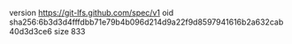 version https://git-lfs.github.com/spec/v1
oid sha256:6b3d3d4fffdbb71e79b4b096d214d9a22f9d8597941616b2a632cab40d3d3ce6
size 833

